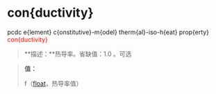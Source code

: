 # con{ductivity}
pcdc e{lement} c{onstitutive}-m{odel} therm{al}-iso-h{eat} prop{erty} <span style='color: red;'>con{ductivity}</span>
> **描述：**热导率。省缺值：1.0
。可选

> 
> **值：**
> 
> f（[float](数据类型/float/)，热导率值）

